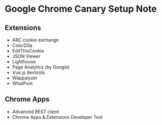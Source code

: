 Google Chrome Canary Setup Note
========================================================================

Extensions
------------------------------------------------------------------------

 * ARC cookie exchange  
 * ColorZilla
 * EditThisCookie
 * JSON Viewer
 * Lighthouse
 * Page Analytics (by Google)
 * Vue.js devtools
 * Wappalyzer
 * WhatFont

Chrome Apps
------------------------------------------------------------------------

 * Advanced REST client
 * Chrome Apps & Extensions Developer Tool

